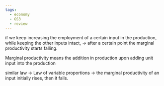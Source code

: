 ```yaml
---
tags:
  - economy
  - GS3
  - review
---
```

if we keep increasing the employment of a certain input in the production, while keeping the other inputs intact, -> after a certain point the marginal productivity starts falling.

Marginal productivity means the addition in production upon adding unit input into the production

similar law -> Law of variable proportions -> the marginal productivity of an input initially rises, then it falls.